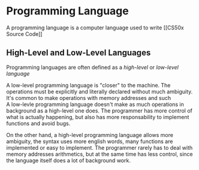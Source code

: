 # Programming Language
A programming language is a computer language used to write [[CS50x Source Code]]

## High-Level and Low-Level Languages
Programming languages are often defined as a *high-level* or *low-level language*  

A low-level programming language is "closer" to the machine. The operations must be explicitly and literally declared without much ambiguity. It's common to make operations with memory addresses and such  
A low-levle programming language doesn't make as much operations in background as a high-level one does. The programmer has more control of what is actually happening, but also has more responsability to implement functions and avoid bugs.

On the other hand, a high-level programming language allows more ambiguity, the syntax uses more english words, many functions are implemented or easy to implement. The programmer rarely has to deal with memory addresses arithmetics, but at the same time has less control, since the language itself does a lot of background work.



